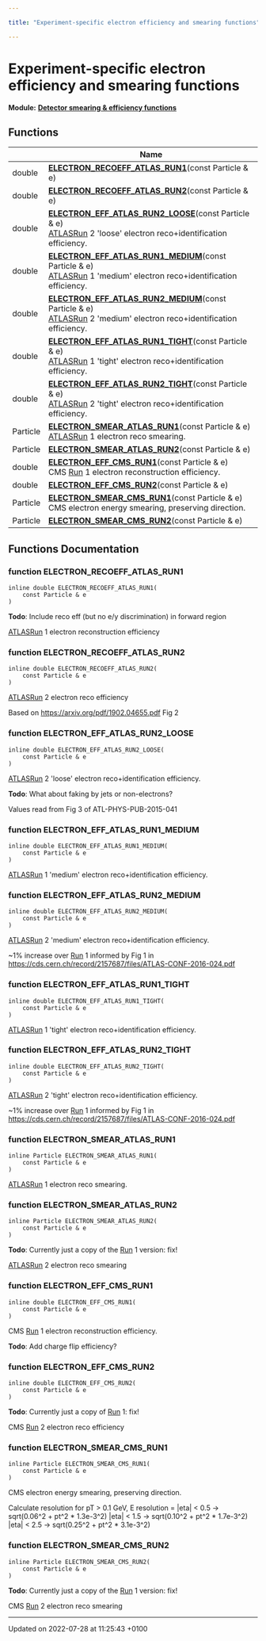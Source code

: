 ```yaml
---

title: "Experiment-specific electron efficiency and smearing functions"

---
```


# Experiment-specific electron efficiency and smearing functions

**Module:** **[Detector smearing & efficiency functions](http://example.org/modules/group__smearing/)**



## Functions

|                | Name           |
| -------------- | -------------- |
| double | **[ELECTRON_RECOEFF_ATLAS_RUN1](http://example.org/modules/group__smearing__elec/#function-electron-recoeff-atlas-run1)**(const Particle & e) |
| double | **[ELECTRON_RECOEFF_ATLAS_RUN2](http://example.org/modules/group__smearing__elec/#function-electron-recoeff-atlas-run2)**(const Particle & e) |
| double | **[ELECTRON_EFF_ATLAS_RUN2_LOOSE](http://example.org/modules/group__smearing__elec/#function-electron-eff-atlas-run2-loose)**(const Particle & e)<br><a href="http://example.org/namespaces/namespacerivet_1_1atlas/">ATLAS</a><a href="http://example.org/classes/classrivet_1_1run/">Run</a> 2 'loose' electron reco+identification efficiency.  |
| double | **[ELECTRON_EFF_ATLAS_RUN1_MEDIUM](http://example.org/modules/group__smearing__elec/#function-electron-eff-atlas-run1-medium)**(const Particle & e)<br><a href="http://example.org/namespaces/namespacerivet_1_1atlas/">ATLAS</a><a href="http://example.org/classes/classrivet_1_1run/">Run</a> 1 'medium' electron reco+identification efficiency.  |
| double | **[ELECTRON_EFF_ATLAS_RUN2_MEDIUM](http://example.org/modules/group__smearing__elec/#function-electron-eff-atlas-run2-medium)**(const Particle & e)<br><a href="http://example.org/namespaces/namespacerivet_1_1atlas/">ATLAS</a><a href="http://example.org/classes/classrivet_1_1run/">Run</a> 2 'medium' electron reco+identification efficiency.  |
| double | **[ELECTRON_EFF_ATLAS_RUN1_TIGHT](http://example.org/modules/group__smearing__elec/#function-electron-eff-atlas-run1-tight)**(const Particle & e)<br><a href="http://example.org/namespaces/namespacerivet_1_1atlas/">ATLAS</a><a href="http://example.org/classes/classrivet_1_1run/">Run</a> 1 'tight' electron reco+identification efficiency.  |
| double | **[ELECTRON_EFF_ATLAS_RUN2_TIGHT](http://example.org/modules/group__smearing__elec/#function-electron-eff-atlas-run2-tight)**(const Particle & e)<br><a href="http://example.org/namespaces/namespacerivet_1_1atlas/">ATLAS</a><a href="http://example.org/classes/classrivet_1_1run/">Run</a> 2 'tight' electron reco+identification efficiency.  |
| Particle | **[ELECTRON_SMEAR_ATLAS_RUN1](http://example.org/modules/group__smearing__elec/#function-electron-smear-atlas-run1)**(const Particle & e)<br><a href="http://example.org/namespaces/namespacerivet_1_1atlas/">ATLAS</a><a href="http://example.org/classes/classrivet_1_1run/">Run</a> 1 electron reco smearing.  |
| Particle | **[ELECTRON_SMEAR_ATLAS_RUN2](http://example.org/modules/group__smearing__elec/#function-electron-smear-atlas-run2)**(const Particle & e) |
| double | **[ELECTRON_EFF_CMS_RUN1](http://example.org/modules/group__smearing__elec/#function-electron-eff-cms-run1)**(const Particle & e)<br>CMS <a href="http://example.org/classes/classrivet_1_1run/">Run</a> 1 electron reconstruction efficiency.  |
| double | **[ELECTRON_EFF_CMS_RUN2](http://example.org/modules/group__smearing__elec/#function-electron-eff-cms-run2)**(const Particle & e) |
| Particle | **[ELECTRON_SMEAR_CMS_RUN1](http://example.org/modules/group__smearing__elec/#function-electron-smear-cms-run1)**(const Particle & e)<br>CMS electron energy smearing, preserving direction.  |
| Particle | **[ELECTRON_SMEAR_CMS_RUN2](http://example.org/modules/group__smearing__elec/#function-electron-smear-cms-run2)**(const Particle & e) |


## Functions Documentation

### function ELECTRON_RECOEFF_ATLAS_RUN1

```
inline double ELECTRON_RECOEFF_ATLAS_RUN1(
    const Particle & e
)
```


**Todo**: Include reco eff (but no e/y discrimination) in forward region 

<a href="http://example.org/namespaces/namespacerivet_1_1atlas/">ATLAS</a><a href="http://example.org/classes/classrivet_1_1run/">Run</a> 1 electron reconstruction efficiency 


### function ELECTRON_RECOEFF_ATLAS_RUN2

```
inline double ELECTRON_RECOEFF_ATLAS_RUN2(
    const Particle & e
)
```


<a href="http://example.org/namespaces/namespacerivet_1_1atlas/">ATLAS</a><a href="http://example.org/classes/classrivet_1_1run/">Run</a> 2 electron reco efficiency

Based on <a href="https://arxiv.org/pdf/1902.04655.pdf">https://arxiv.org/pdf/1902.04655.pdf</a> Fig 2 


### function ELECTRON_EFF_ATLAS_RUN2_LOOSE

```
inline double ELECTRON_EFF_ATLAS_RUN2_LOOSE(
    const Particle & e
)
```

<a href="http://example.org/namespaces/namespacerivet_1_1atlas/">ATLAS</a><a href="http://example.org/classes/classrivet_1_1run/">Run</a> 2 'loose' electron reco+identification efficiency. 

**Todo**: What about faking by jets or non-electrons? 

Values read from Fig 3 of ATL-PHYS-PUB-2015-041 


### function ELECTRON_EFF_ATLAS_RUN1_MEDIUM

```
inline double ELECTRON_EFF_ATLAS_RUN1_MEDIUM(
    const Particle & e
)
```

<a href="http://example.org/namespaces/namespacerivet_1_1atlas/">ATLAS</a><a href="http://example.org/classes/classrivet_1_1run/">Run</a> 1 'medium' electron reco+identification efficiency. 

### function ELECTRON_EFF_ATLAS_RUN2_MEDIUM

```
inline double ELECTRON_EFF_ATLAS_RUN2_MEDIUM(
    const Particle & e
)
```

<a href="http://example.org/namespaces/namespacerivet_1_1atlas/">ATLAS</a><a href="http://example.org/classes/classrivet_1_1run/">Run</a> 2 'medium' electron reco+identification efficiency. 

~1% increase over <a href="http://example.org/classes/classrivet_1_1run/">Run</a> 1 informed by Fig 1 in <a href="https://cds.cern.ch/record/2157687/files/ATLAS-CONF-2016-024.pdf">https://cds.cern.ch/record/2157687/files/ATLAS-CONF-2016-024.pdf</a>


### function ELECTRON_EFF_ATLAS_RUN1_TIGHT

```
inline double ELECTRON_EFF_ATLAS_RUN1_TIGHT(
    const Particle & e
)
```

<a href="http://example.org/namespaces/namespacerivet_1_1atlas/">ATLAS</a><a href="http://example.org/classes/classrivet_1_1run/">Run</a> 1 'tight' electron reco+identification efficiency. 

### function ELECTRON_EFF_ATLAS_RUN2_TIGHT

```
inline double ELECTRON_EFF_ATLAS_RUN2_TIGHT(
    const Particle & e
)
```

<a href="http://example.org/namespaces/namespacerivet_1_1atlas/">ATLAS</a><a href="http://example.org/classes/classrivet_1_1run/">Run</a> 2 'tight' electron reco+identification efficiency. 

~1% increase over <a href="http://example.org/classes/classrivet_1_1run/">Run</a> 1 informed by Fig 1 in <a href="https://cds.cern.ch/record/2157687/files/ATLAS-CONF-2016-024.pdf">https://cds.cern.ch/record/2157687/files/ATLAS-CONF-2016-024.pdf</a>


### function ELECTRON_SMEAR_ATLAS_RUN1

```
inline Particle ELECTRON_SMEAR_ATLAS_RUN1(
    const Particle & e
)
```

<a href="http://example.org/namespaces/namespacerivet_1_1atlas/">ATLAS</a><a href="http://example.org/classes/classrivet_1_1run/">Run</a> 1 electron reco smearing. 

### function ELECTRON_SMEAR_ATLAS_RUN2

```
inline Particle ELECTRON_SMEAR_ATLAS_RUN2(
    const Particle & e
)
```


**Todo**: Currently just a copy of the <a href="http://example.org/classes/classrivet_1_1run/">Run</a> 1 version: fix! 

<a href="http://example.org/namespaces/namespacerivet_1_1atlas/">ATLAS</a><a href="http://example.org/classes/classrivet_1_1run/">Run</a> 2 electron reco smearing 


### function ELECTRON_EFF_CMS_RUN1

```
inline double ELECTRON_EFF_CMS_RUN1(
    const Particle & e
)
```

CMS <a href="http://example.org/classes/classrivet_1_1run/">Run</a> 1 electron reconstruction efficiency. 

**Todo**: Add charge flip efficiency? 

### function ELECTRON_EFF_CMS_RUN2

```
inline double ELECTRON_EFF_CMS_RUN2(
    const Particle & e
)
```


**Todo**: Currently just a copy of <a href="http://example.org/classes/classrivet_1_1run/">Run</a> 1: fix! 

CMS <a href="http://example.org/classes/classrivet_1_1run/">Run</a> 2 electron reco efficiency 


### function ELECTRON_SMEAR_CMS_RUN1

```
inline Particle ELECTRON_SMEAR_CMS_RUN1(
    const Particle & e
)
```

CMS electron energy smearing, preserving direction. 

Calculate resolution for pT > 0.1 GeV, E resolution = |eta| < 0.5 -> sqrt(0.06^2 + pt^2 * 1.3e-3^2) |eta| < 1.5 -> sqrt(0.10^2 + pt^2 * 1.7e-3^2) |eta| < 2.5 -> sqrt(0.25^2 + pt^2 * 3.1e-3^2) 


### function ELECTRON_SMEAR_CMS_RUN2

```
inline Particle ELECTRON_SMEAR_CMS_RUN2(
    const Particle & e
)
```


**Todo**: Currently just a copy of the <a href="http://example.org/classes/classrivet_1_1run/">Run</a> 1 version: fix! 

CMS <a href="http://example.org/classes/classrivet_1_1run/">Run</a> 2 electron reco smearing 






-------------------------------

Updated on 2022-07-28 at 11:25:43 +0100